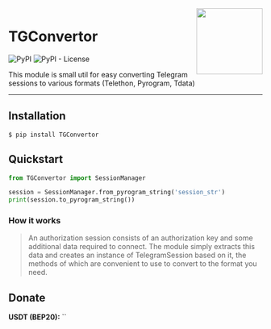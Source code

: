 <img src="https://cdn4.iconfinder.com/data/icons/social-media-and-logos-12/32/Logo_telegram_Airplane_Air_plane_paper_airplane-33-256.png" align="right" width="131" />

# TGConvertor

![PyPI](https://img.shields.io/pypi/v/TGSessionsConverter)
![PyPI - License](https://img.shields.io/pypi/l/TGSessionsConverter)

This module is small util for easy converting Telegram sessions to various formats (Telethon, Pyrogram, Tdata)
<hr/>

## Installation

```
$ pip install TGConvertor
```

## Quickstart

```python
from TGConvertor import SessionManager

session = SessionManager.from_pyrogram_string('session_str')
print(session.to_pyrogram_string())
```

### How it works

> An authorization session consists of an authorization key and some additional data required to connect. The module
> simply extracts this data and creates an instance of TelegramSession based on it, the methods of which are convenient to
> use to convert to the format you need.

## Donate
**USDT (BEP20):** ``
